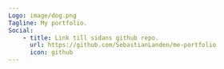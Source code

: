 ```yaml
---
Logo: image/dog.png
Tagline: My portfolio.
Social:
    - title: Link till sidans github repo.
      url: https://github.com/SebastianLanden/me-portfolio
      icon: github
---
```

